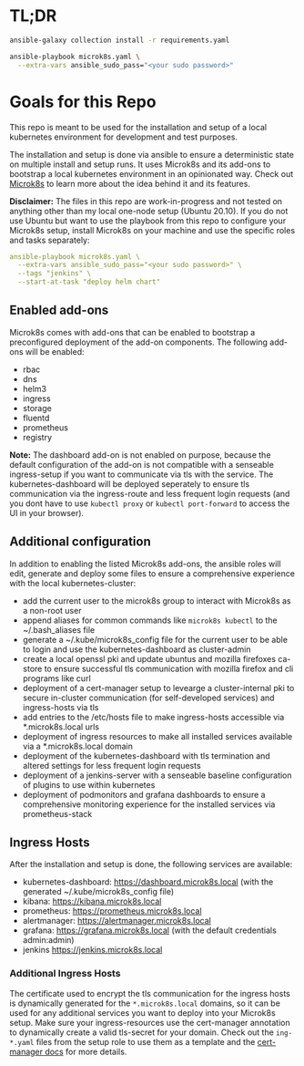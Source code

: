 # TL;DR
```bash
ansible-galaxy collection install -r requirements.yaml
```

```bash
ansible-playbook microk8s.yaml \
  --extra-vars ansible_sudo_pass="<your sudo password>"
```

# Goals for this Repo
This repo is meant to be used for the installation and setup of a local kubernetes environment for development and test purposes.

The installation and setup is done via ansible to ensure a deterministic state on multiple install and setup runs. It uses Microk8s and its add-ons to bootstrap a local kubernetes environment in an opinionated way. Check out [Microk8s](https://microk8s.io) to learn more about the idea behind it and its features.

**Disclaimer:** The files in this repo are work-in-progress and not tested on anything other than my local one-node setup (Ubuntu 20.10). If you do not use Ubuntu but want to use the playbook from this repo to configure your Microk8s setup, install Microk8s on your machine and use the specific roles and tasks separately:
```yaml
ansible-playbook microk8s.yaml \
  --extra-vars ansible_sudo_pass="<your sudo password>" \
  --tags "jenkins" \
  --start-at-task "deploy helm chart"
```

## Enabled add-ons
Microk8s comes with add-ons that can be enabled to bootstrap a preconfigured deployment of the add-on components. The following add-ons will be enabled:

* rbac
* dns
* helm3
* ingress
* storage
* fluentd
* prometheus
* registry

**Note:** The dashboard add-on is not enabled on purpose, because the default configuration of the add-on is not compatible with a senseable ingress-setup if you want to communicate via tls with the service. The kubernetes-dashboard will be deployed seperately to ensure tls communication via the ingress-route and less frequent login requests (and you dont have to use `kubectl proxy` or `kubectl port-forward` to access the UI in your browser).  

## Additional configuration
In addition to enabling the listed Microk8s add-ons, the ansible roles will edit, generate and deploy some files to ensure a comprehensive experience with the local kubernetes-cluster:

* add the current user to the microk8s group to interact with Microk8s as a non-root user
* append aliases for common commands like `microk8s kubectl` to the ~/.bash_aliases file
* generate a ~/.kube/microk8s_config file for the current user to be able to login and use the kubernetes-dashboard as cluster-admin
* create a local openssl pki and update ubuntus and mozilla firefoxes ca-store to ensure successful tls communication with mozilla firefox and cli programs like curl
* deployment of a cert-manager setup to levearge a cluster-internal pki to secure in-cluster communication (for self-developed services) and ingress-hosts via tls
* add entries to the /etc/hosts file to make ingress-hosts accessible via *.microk8s.local urls
* deployment of ingress resources to make all installed services available via a *.microk8s.local domain
* deployment of the kubernetes-dashboard with tls termination and altered settings for less frequent login requests
* deployment of a jenkins-server with a senseable baseline configuration of plugins to use within kubernetes
* deployment of podmonitors and grafana dashboards to ensure a comprehensive monitoring experience for the installed services via prometheus-stack

## Ingress Hosts
After the installation and setup is done, the following services are available:
* kubernetes-dashboard: https://dashboard.microk8s.local (with the generated ~/.kube/microk8s_config file)
* kibana: https://kibana.microk8s.local
* prometheus: https://prometheus.microk8s.local
* alertmanager: https://alertmanager.microk8s.local
* grafana: https://grafana.microk8s.local (with the default credentials admin:admin)
* jenkins https://jenkins.microk8s.local

### Additional Ingress Hosts
The certificate used to encrypt the tls communication for the ingress hosts is dynamically generated for the `*.microk8s.local` domains, so it can be used for any additional services you want to deploy into your Microk8s setup. Make sure your ingress-resources use the cert-manager annotation to dynamically create a valid tls-secret for your domain. Check out the `ing-*.yaml` files from the setup role to use them as a template and the [cert-manager docs](https://cert-manager.io/docs/usage/ingress/) for more details.